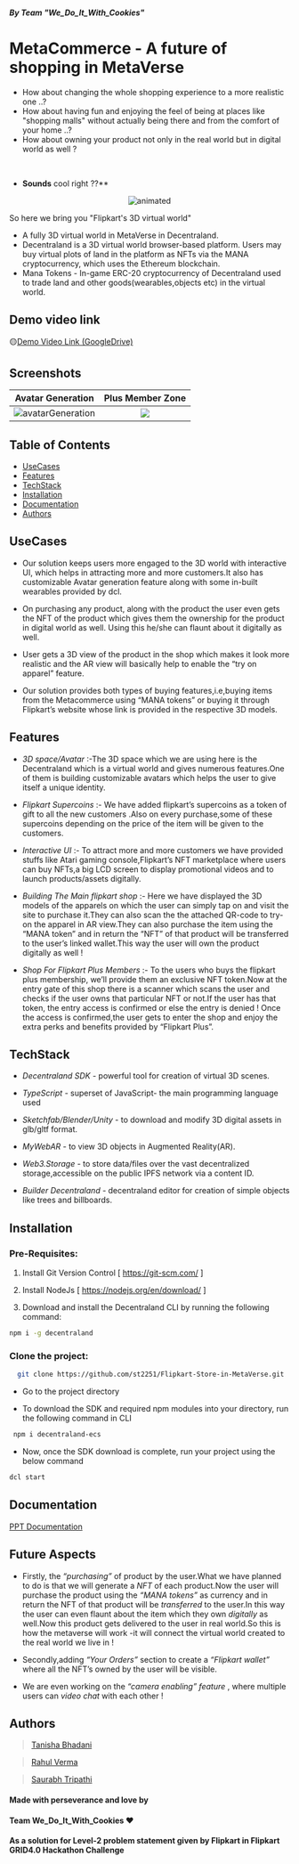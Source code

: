 ##### By Team "We_Do_It_With_Cookies"

#  MetaCommerce - A future of shopping  in MetaVerse

* How about changing the whole shopping experience to a more realistic one ..? <br />
* How about having fun and enjoying the feel of being at places like "shopping malls"  without actually being there and from the comfort of your home ..?<br /> 
* How about owning your product not only in the real world but in digital world as well ?<br />
<br />

* **Sounds** cool right ??**<br />

<p align="center">
  <img src="https://bafybeidjwukipmza2eocekav3l7i75uf6335fn7gqaxfeqinbcvvaycyem.ipfs.dweb.link/?filename=Screenshot%2520%252833%2529.png" alt="animated" />
</p>

So here we bring you "Flipkart's 3D virtual world" <br />
* A fully 3D virtual world in MetaVerse in Decentraland. <br />
* Decentraland is a 3D virtual world browser-based platform. Users may buy virtual plots of land in the platform as NFTs via the MANA cryptocurrency, which uses the    Ethereum blockchain.
* Mana Tokens - In-game ERC-20 cryptocurrency of Decentraland used to trade land and other goods(wearables,objects etc) in the virtual world.

## Demo video link
🟡[Demo Video Link (GoogleDrive)](https://drive.google.com/file/d/1GOG08OZHiCUhxqW914xlhj9qCPoCGE_z/view?usp=sharing)

## Screenshots 


|      Avatar Generation        |   Plus Member Zone  |
| :--------------------: | :---------------------: |
| <img src="https://bafybeihqwlbuuuo5hbfp3g7mkics3of7ft2aea6qj6bpts666vwlnmxkxm.ipfs.dweb.link/Screenshot%20%28429%29.png" alt="avatarGeneration" border="0" > |         <img src="https://bafybeic7pbenqh2fa5czoop6gyl3c2awjxthnhvmbgz75lol2tcojpkoim.ipfs.dweb.link/Screenshot%20%28432%29.png" border="0"> |



## Table of Contents
  - [UseCases](#usecases)
  - [Features](#features)
  - [TechStack](#techstack)
  - [Installation](#installation)
  - [Documentation](#documentation)
  - [Authors](#authors)
  
## UseCases
* Our solution keeps users more engaged to the 3D world with interactive UI, which helps in attracting more and more customers.It also has customizable Avatar generation feature along with some in-built wearables provided by dcl.

* On purchasing any product, along with the product the user even gets the NFT of the product which gives them the ownership for the product in digital world as well. Using this he/she can flaunt about it digitally as well.

* User gets a 3D view of the product in the shop which makes it look more realistic and the AR view will basically help to enable the “try on apparel” feature.

* Our solution provides both types of buying features,i.e,buying items from the Metacommerce using “MANA tokens” or buying it through Flipkart’s website whose link is provided in the respective 3D models.

## Features
* *3D space/Avatar* :-The 3D space which we are using here is the Decentraland which is a virtual world and gives numerous features.One of them is building customizable avatars which helps the user to give itself a unique identity.

* *Flipkart Supercoins* :- We have added flipkart’s supercoins as a token of gift to all the new customers .Also on every purchase,some of these supercoins depending on the price of the item will be given to the customers.

* *Interactive UI* :- To attract more and more customers we have provided stuffs like Atari gaming console,Flipkart’s NFT marketplace where users can buy NFTs,a big LCD screen to display promotional videos and to launch products/assets digitally.

* *Building The Main flipkart shop* :- Here we have displayed the 3D models of the apparels on which the user can simply tap on and visit the site to purchase it.They can also scan the the attached QR-code to try-on the apparel in AR view.They can also purchase the item using the “MANA token” and in return the “NFT” of that product will be transferred to the user’s linked wallet.This way the user will own the product digitally as well !

* *Shop For Flipkart Plus Members* :- To the users who buys the flipkart plus membership, we’ll provide them an exclusive NFT token.Now at the entry gate of this shop there is a scanner which scans the user and checks if the user owns that particular NFT or not.If the user has that token, the entry access is confirmed or else the entry is denied ! Once the access is confirmed,the user gets to enter the shop and enjoy the extra perks and benefits provided by “Flipkart Plus”.


## TechStack

* *Decentraland SDK* - powerful tool for creation of virtual 3D scenes.

* *TypeScript* - superset of JavaScript- the main programming language used

* *Sketchfab/Blender/Unity* - to download and modify 3D digital assets in glb/gltf format.

* *MyWebAR* - to view 3D objects in Augmented Reality(AR).

* *Web3.Storage* - to store data/files over the vast decentralized storage,accessible on the public IPFS network via a content ID.

* *Builder Decentraland* - decentraland editor for creation of simple objects like trees and billboards.

## Installation


### Pre-Requisites:
1. Install Git Version Control
[ https://git-scm.com/ ]

2. Install NodeJs
[ https://nodejs.org/en/download/ ]

3. Download and install the Decentraland CLI by running the following command:

~~~bash
npm i -g decentraland
~~~

### Clone the project:

```bash
  git clone https://github.com/st2251/Flipkart-Store-in-MetaVerse.git
```
* Go to the project directory

* To download the SDK and required npm modules into your directory, run the following command in CLI
```bash
 npm i decentraland-ecs
```
* Now, once the SDK download is complete, run your project using the below command
```bash
dcl start
```
## Documentation

[PPT Documentation](https://drive.google.com/file/d/192TvsyfbdwjmdQRYeYozvTWteCe0S09S/view?usp=sharing)

## Future Aspects
 * Firstly, the *“purchasing”* of product by the user.What we have planned to do is that we will generate a *NFT* of each product.Now the user will purchase the product using the *“MANA tokens”* as currency and in return the NFT of that product will be *transferred* to the user.In this way the user can even flaunt about the item which they own *digitally* as well.Now this product gets delivered to the user in real world.So this is how the metaverse will work -it will connect the virtual world created to the real world we live in !

* Secondly,adding *“Your Orders”* section to create a *“Flipkart wallet”* where all the NFT’s owned by the user will be visible.

* We are even working on the *“camera enabling” feature* , where multiple users can *video chat* with each other ! 

## Authors

  > [Tanisha Bhadani](https://github.com/tanisha-bhadani)
  
  > [Rahul Verma](https://github.com/inexorable23)
  
  > [Saurabh Tripathi](https://github.com/st2251)
 
#### Made with perseverance and love by 
#### Team We_Do_It_With_Cookies ❤️
#### As a solution for Level-2 problem statement given by Flipkart in Flipkart GRID4.0 Hackathon Challenge
